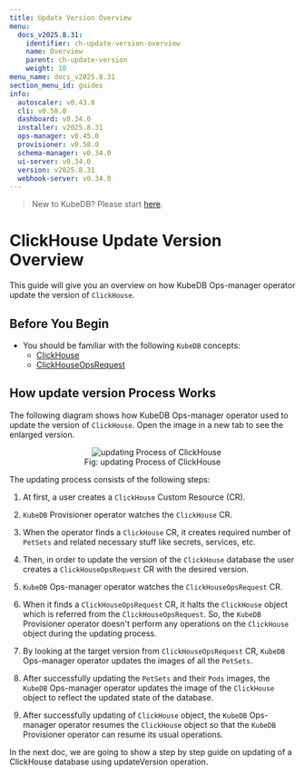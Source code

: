 ```yaml
---
title: Update Version Overview
menu:
  docs_v2025.8.31:
    identifier: ch-update-version-overview
    name: Overview
    parent: ch-update-version
    weight: 10
menu_name: docs_v2025.8.31
section_menu_id: guides
info:
  autoscaler: v0.43.0
  cli: v0.58.0
  dashboard: v0.34.0
  installer: v2025.8.31
  ops-manager: v0.45.0
  provisioner: v0.58.0
  schema-manager: v0.34.0
  ui-server: v0.34.0
  version: v2025.8.31
  webhook-server: v0.34.0
---
```


> New to KubeDB? Please start [here](/docs/v2025.8.31/README).

# ClickHouse Update Version Overview

This guide will give you an overview on how KubeDB Ops-manager operator update the version of `ClickHouse`.

## Before You Begin

- You should be familiar with the following `KubeDB` concepts:
    - [ClickHouse](/docs/v2025.8.31/guides/clickhouse/concepts/clickhouse)
    - [ClickHouseOpsRequest](/docs/v2025.8.31/guides/clickhouse/concepts/clickhouseopsrequest)

## How update version Process Works

The following diagram shows how KubeDB Ops-manager operator used to update the version of `ClickHouse`. Open the image in a new tab to see the enlarged version.

<figure align="center">
  <img alt="updating Process of ClickHouse" src="/docs/v2025.8.31/images/day-2-operation/clickhouse/update-version.png">
<figcaption align="center">Fig: updating Process of ClickHouse</figcaption>
</figure>

The updating process consists of the following steps:

1. At first, a user creates a `ClickHouse` Custom Resource (CR).

2. `KubeDB` Provisioner  operator watches the `ClickHouse` CR.

3. When the operator finds a `ClickHouse` CR, it creates required number of `PetSets` and related necessary stuff like secrets, services, etc.

4. Then, in order to update the version of the `ClickHouse` database the user creates a `ClickHouseOpsRequest` CR with the desired version.

5. `KubeDB` Ops-manager operator watches the `ClickHouseOpsRequest` CR.

6. When it finds a `ClickHouseOpsRequest` CR, it halts the `ClickHouse` object which is referred from the `ClickHouseOpsRequest`. So, the `KubeDB` Provisioner  operator doesn't perform any operations on the `ClickHouse` object during the updating process.

7. By looking at the target version from `ClickHouseOpsRequest` CR, `KubeDB` Ops-manager operator updates the images of all the `PetSets`.

8. After successfully updating the `PetSets` and their `Pods` images, the `KubeDB` Ops-manager operator updates the image of the `ClickHouse` object to reflect the updated state of the database.

9. After successfully updating of `ClickHouse` object, the `KubeDB` Ops-manager operator resumes the `ClickHouse` object so that the `KubeDB` Provisioner  operator can resume its usual operations.

In the next doc, we are going to show a step by step guide on updating of a ClickHouse database using updateVersion operation.